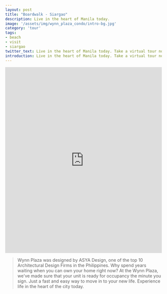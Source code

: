```yaml
---
layout: post
title: "Boardwalk - Siargao"
description: Live in the heart of Manila today.
image: '/assets/img/wynn_plaza_condo/intro-bg.jpg'
category: 'tour'
tags:
- beach
- visit
- siargao
twitter_text: Live in the heart of Manila today. Take a virtual tour now.
introduction: Live in the heart of Manila today. Take a virtual tour now.
---
```

<iframe  style="width: 900px; height: 600px; border: none; max-width: 100%;" frameborder="0" allow="vr,gyroscope,accelerometer,fullscreen" scrolling="no" allowfullscreen="true" src="https:360pilipinas.com/360_tours/boardwalk"></iframe>

>Wynn Plaza was designed by ASYA Design, one of the top 10 Architectural Design Firms in the Philippines. Why spend years waiting when you can own your home right now? At the Wynn Plaza, we've made sure that your unit is ready for occupancy the minute you sign. Just a fast and easy way to move in to your new life. Experience life in the heart of the city today.

